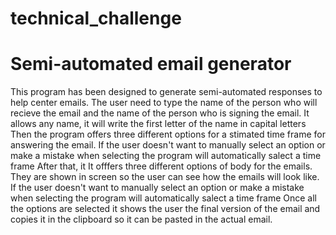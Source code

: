 # technical_challenge
# Semi-automated email generator
This program has been designed to generate semi-automated responses to help center emails.
The user need to type the name of the person who will recieve the email and the name of the person who is signing the email.
    It allows any name, it will write the first letter of the name in capital letters
Then the program offers three different options for a stimated time frame for answering the email.
    If the user doesn't want to manually select an option or make a mistake when selecting the program will automatically salect a time frame
After that, it It offfers three different options of body for the emails.
    They are shown in screen so the user can see how the emails will look like. 
    If the user doesn't want to manually select an option or make a mistake when selecting the program will automatically salect a time frame
Once all the options are selected it shows the user the final version of the email and copies it in the clipboard so it can be pasted in the actual email.
